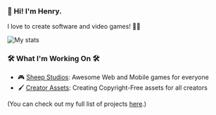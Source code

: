 ### 👋 Hi! I'm Henry. 

I love to create software and video games! 👨‍💻

![My stats](https://github-readme-stats.vercel.app/api?username=hrichhart&show_icons=true)

### 🛠️ What I'm Working On 🛠️
- 🎮 [Sheep Studios](https://sheepstudios.net/): Awesome Web and Mobile games for everyone
- 🖌️ [Creator Assets](https://github.com/hrichhart/creator-assets-website): Creating Copyright-Free assets for all creators

(You can check out my full list of projects [here](/all-projects).)
